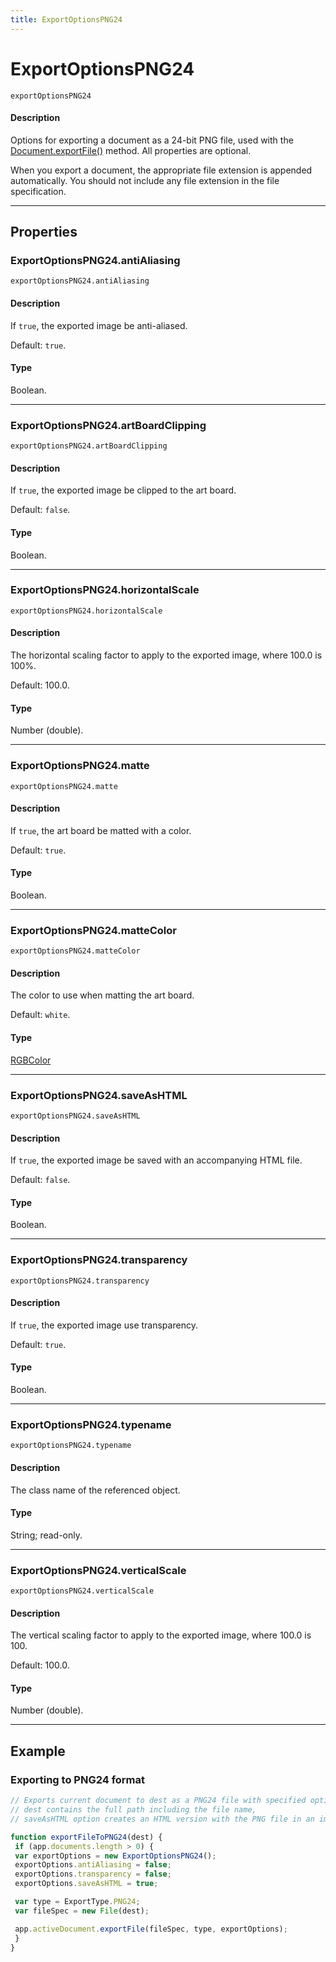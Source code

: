 ```yaml
---
title: ExportOptionsPNG24
---
```

# ExportOptionsPNG24

`exportOptionsPNG24`

#### Description

Options for exporting a document as a 24-bit PNG file, used with the [Document.exportFile()](../document#documentexportfile) method. All properties are optional.

When you export a document, the appropriate file extension is appended automatically. You should not include any file extension in the file specification.

---

## Properties

### ExportOptionsPNG24.antiAliasing

`exportOptionsPNG24.antiAliasing`

#### Description

If `true`, the exported image be anti-aliased.

Default: `true`.

#### Type

Boolean.

---

### ExportOptionsPNG24.artBoardClipping

`exportOptionsPNG24.artBoardClipping`

#### Description

If `true`, the exported image be clipped to the art board.

Default: `false`.

#### Type

Boolean.

---

### ExportOptionsPNG24.horizontalScale

`exportOptionsPNG24.horizontalScale`

#### Description

The horizontal scaling factor to apply to the exported image, where 100.0 is 100%.

Default: 100.0.

#### Type

Number (double).

---

### ExportOptionsPNG24.matte

`exportOptionsPNG24.matte`

#### Description

If `true`, the art board be matted with a color.

Default: `true`.

#### Type

Boolean.

---

### ExportOptionsPNG24.matteColor

`exportOptionsPNG24.matteColor`

#### Description

The color to use when matting the art board.

Default: `white`.

#### Type

[RGBColor](.././RGBColor)

---

### ExportOptionsPNG24.saveAsHTML

`exportOptionsPNG24.saveAsHTML`

#### Description

If `true`, the exported image be saved with an accompanying HTML file.

Default: `false`.

#### Type

Boolean.

---

### ExportOptionsPNG24.transparency

`exportOptionsPNG24.transparency`

#### Description

If `true`, the exported image use transparency.

Default: `true`.

#### Type

Boolean.

---

### ExportOptionsPNG24.typename

`exportOptionsPNG24.typename`

#### Description

The class name of the referenced object.

#### Type

String; read-only.

---

### ExportOptionsPNG24.verticalScale

`exportOptionsPNG24.verticalScale`

#### Description

The vertical scaling factor to apply to the exported image, where 100.0 is 100.

Default: 100.0.

#### Type

Number (double).

---

## Example

### Exporting to PNG24 format

```javascript
// Exports current document to dest as a PNG24 file with specified options,
// dest contains the full path including the file name,
// saveAsHTML option creates an HTML version with the PNG file in an images folder

function exportFileToPNG24(dest) {
 if (app.documents.length > 0) {
 var exportOptions = new ExportOptionsPNG24();
 exportOptions.antiAliasing = false;
 exportOptions.transparency = false;
 exportOptions.saveAsHTML = true;

 var type = ExportType.PNG24;
 var fileSpec = new File(dest);

 app.activeDocument.exportFile(fileSpec, type, exportOptions);
 }
}
```
